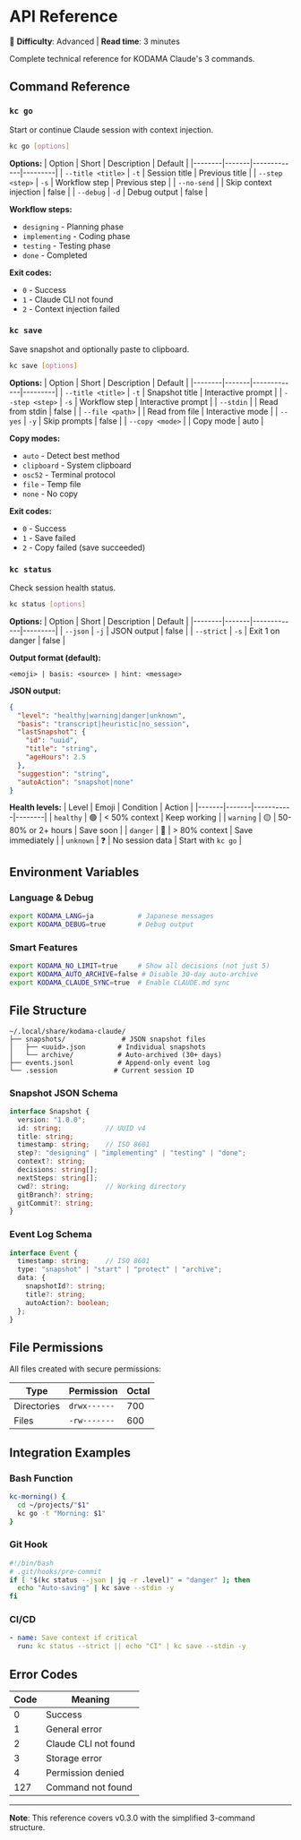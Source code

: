 # API Reference

🔴 **Difficulty**: Advanced | **Read time**: 3 minutes

Complete technical reference for KODAMA Claude's 3 commands.

## Command Reference

### `kc go`

Start or continue Claude session with context injection.

```bash
kc go [options]
```

**Options:**
| Option | Short | Description | Default |
|--------|-------|-------------|---------|
| `--title <title>` | `-t` | Session title | Previous title |
| `--step <step>` | `-s` | Workflow step | Previous step |
| `--no-send` | | Skip context injection | false |
| `--debug` | `-d` | Debug output | false |

**Workflow steps:**
- `designing` - Planning phase
- `implementing` - Coding phase
- `testing` - Testing phase
- `done` - Completed

**Exit codes:**
- `0` - Success
- `1` - Claude CLI not found
- `2` - Context injection failed

### `kc save`

Save snapshot and optionally paste to clipboard.

```bash
kc save [options]
```

**Options:**
| Option | Short | Description | Default |
|--------|-------|-------------|---------|
| `--title <title>` | `-t` | Snapshot title | Interactive prompt |
| `--step <step>` | `-s` | Workflow step | Interactive prompt |
| `--stdin` | | Read from stdin | false |
| `--file <path>` | | Read from file | Interactive mode |
| `--yes` | `-y` | Skip prompts | false |
| `--copy <mode>` | | Copy mode | auto |

**Copy modes:**
- `auto` - Detect best method
- `clipboard` - System clipboard
- `osc52` - Terminal protocol
- `file` - Temp file
- `none` - No copy

**Exit codes:**
- `0` - Success
- `1` - Save failed
- `2` - Copy failed (save succeeded)

### `kc status`

Check session health status.

```bash
kc status [options]
```

**Options:**
| Option | Short | Description | Default |
|--------|-------|-------------|---------|
| `--json` | `-j` | JSON output | false |
| `--strict` | `-s` | Exit 1 on danger | false |

**Output format (default):**
```
<emoji> | basis: <source> | hint: <message>
```

**JSON output:**
```json
{
  "level": "healthy|warning|danger|unknown",
  "basis": "transcript|heuristic|no_session",
  "lastSnapshot": {
    "id": "uuid",
    "title": "string",
    "ageHours": 2.5
  },
  "suggestion": "string",
  "autoAction": "snapshot|none"
}
```

**Health levels:**
| Level | Emoji | Condition | Action |
|-------|-------|-----------|--------|
| `healthy` | 🟢 | < 50% context | Keep working |
| `warning` | 🟡 | 50-80% or 2+ hours | Save soon |
| `danger` | 🔴 | > 80% context | Save immediately |
| `unknown` | ❓ | No session data | Start with `kc go` |

## Environment Variables

### Language & Debug
```bash
export KODAMA_LANG=ja           # Japanese messages
export KODAMA_DEBUG=true        # Debug output
```

### Smart Features
```bash
export KODAMA_NO_LIMIT=true     # Show all decisions (not just 5)
export KODAMA_AUTO_ARCHIVE=false # Disable 30-day auto-archive
export KODAMA_CLAUDE_SYNC=true  # Enable CLAUDE.md sync
```

## File Structure

```
~/.local/share/kodama-claude/
├── snapshots/              # JSON snapshot files
│   ├── <uuid>.json        # Individual snapshots
│   └── archive/           # Auto-archived (30+ days)
├── events.jsonl           # Append-only event log
└── .session              # Current session ID
```

### Snapshot JSON Schema

```typescript
interface Snapshot {
  version: "1.0.0";
  id: string;           // UUID v4
  title: string;
  timestamp: string;    // ISO 8601
  step?: "designing" | "implementing" | "testing" | "done";
  context?: string;
  decisions: string[];
  nextSteps: string[];
  cwd?: string;         // Working directory
  gitBranch?: string;
  gitCommit?: string;
}
```

### Event Log Schema

```typescript
interface Event {
  timestamp: string;    // ISO 8601
  type: "snapshot" | "start" | "protect" | "archive";
  data: {
    snapshotId?: string;
    title?: string;
    autoAction?: boolean;
  };
}
```

## File Permissions

All files created with secure permissions:

| Type | Permission | Octal |
|------|------------|-------|
| Directories | `drwx------` | 700 |
| Files | `-rw-------` | 600 |

## Integration Examples

### Bash Function
```bash
kc-morning() {
  cd ~/projects/"$1"
  kc go -t "Morning: $1"
}
```

### Git Hook
```bash
#!/bin/bash
# .git/hooks/pre-commit
if [ "$(kc status --json | jq -r .level)" = "danger" ]; then
  echo "Auto-saving" | kc save --stdin -y
fi
```

### CI/CD
```yaml
- name: Save context if critical
  run: kc status --strict || echo "CI" | kc save --stdin -y
```

## Error Codes

| Code | Meaning |
|------|---------|
| 0 | Success |
| 1 | General error |
| 2 | Claude CLI not found |
| 3 | Storage error |
| 4 | Permission denied |
| 127 | Command not found |

---

**Note**: This reference covers v0.3.0 with the simplified 3-command structure.